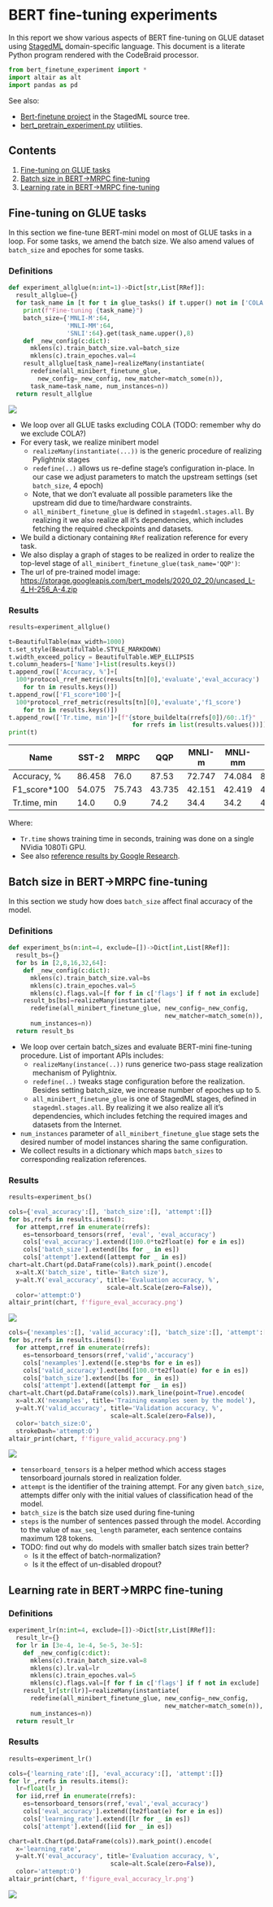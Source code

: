 # BERT fine-tuning experiments

In this report we show various aspects of BERT fine-tuning on GLUE
dataset using [StagedML](https://github.com/stagedml/stagedml)
domain-specific language. This document is a literate Python program
rendered with the CodeBraid processor.

``` python numberLines
from bert_finetune_experiment import *
import altair as alt
import pandas as pd
```

See also:

  - [Bert-finetune project](/run/bert_finetune) in the StagedML source
    tree.
  - [bert\_pretrain\_experiment.py](../bert_finetune_experiment.py)
    utilities.

## Contents

1.  [Fine-tuning on GLUE tasks](#fine-tuning-on-glue-tasks)
2.  [Batch size in BERT-\>MRPC
    fine-tuning](#batch-size-in-bert-mrpc-fine-tuning)
3.  [Learning rate in BERT-\>MRPC
    fine-tuning](#learning-rate-in-bert-mrpc-fine-tuning)

## Fine-tuning on GLUE tasks

In this section we fine-tune BERT-mini model on most of GLUE tasks in a
loop. For some tasks, we amend the batch size. We also amend values of
`batch_size` and epoches for some tasks.

### Definitions

``` python numberLines
def experiment_allglue(n:int=1)->Dict[str,List[RRef]]:
  result_allglue={}
  for task_name in [t for t in glue_tasks() if t.upper() not in ['COLA']]:
    print(f"Fine-tuning {task_name}")
    batch_size={'MNLI-M':64,
                'MNLI-MM':64,
                'SNLI':64}.get(task_name.upper(),8)
    def _new_config(c:dict):
      mklens(c).train_batch_size.val=batch_size
      mklens(c).train_epoches.val=4
    result_allglue[task_name]=realizeMany(instantiate(
      redefine(all_minibert_finetune_glue,
        new_config=_new_config, new_matcher=match_some(n)),
      task_name=task_name, num_instances=n))
  return result_allglue
```

![](./graph.png)

  - We loop over all GLUE tasks excluding COLA (TODO: remember why do we
    exclude COLA?)
  - For every task, we realize minibert model
      - `realizeMany(instantiate(...))` is the generic procedure of
        realizing Pylightnix stages
      - `redefine(..)` allows us re-define stage’s configuration
        in-place. In our case we adjust parameters to match the upstream
        settings (set `batch_size`, 4 epoch)
      - Note, that we don’t evaluate all possible parameters like the
        upstream did due to time/hardware constraints.
      - `all_minibert_finetune_glue` is defined in
        `stagedml.stages.all`. By realizing it we also realize all it’s
        dependencies, which includes fetching the required checkpoints
        and datasets.
  - We build a dictionary containing `RRef` realization reference for
    every task.
  - We also display a graph of stages to be realized in order to realize
    the top-level stage of
    `all_minibert_finetune_glue(task_name='QQP')`:
  - The url of pre-trained model image:
    <https://storage.googleapis.com/bert_models/2020_02_20/uncased_L-4_H-256_A-4.zip>

### Results

``` python numberLines
results=experiment_allglue()
```

``` python numberLines
t=BeautifulTable(max_width=1000)
t.set_style(BeautifulTable.STYLE_MARKDOWN)
t.width_exceed_policy = BeautifulTable.WEP_ELLIPSIS
t.column_headers=['Name']+list(results.keys())
t.append_row(['Accuracy, %']+[
  100*protocol_rref_metric(results[tn][0],'evaluate','eval_accuracy')
    for tn in results.keys()])
t.append_row(['F1_score*100']+[
  100*protocol_rref_metric(results[tn][0],'evaluate','f1_score')
    for tn in results.keys()])
t.append_row(['Tr.time, min']+[f"{store_buildelta(rrefs[0])/60:.1f}"
                                  for rrefs in list(results.values())])
print(t)
```

| Name           | SST-2  | MRPC   | QQP    | MNLI-m | MNLI-mm | SNLI   | QNLI   | RTE    | WNLI   |
| -------------- | ------ | ------ | ------ | ------ | ------- | ------ | ------ | ------ | ------ |
| Accuracy, %    | 86.458 | 76.0   | 87.53  | 72.747 | 74.084  | 84.837 | 84.256 | 60.294 | 39.062 |
| F1\_score\*100 | 54.075 | 75.743 | 43.735 | 42.151 | 42.419  | 40.626 | 53.286 | 40.067 | 34.043 |
| Tr.time, min   | 14.0   | 0.9    | 74.2   | 34.4   | 34.2    | 47.6   | 21.4   | 0.7    | 0.3    |

Where:

  - `Tr.time` shows training time in seconds, training was done on a
    single NVidia 1080Ti GPU.
  - See also [reference results by Google
    Research](https://github.com/google-research/bert#bert).

## Batch size in BERT-\>MRPC fine-tuning

In this section we study how does `batch_size` affect final accuracy of
the model.

### Definitions

``` python numberLines
def experiment_bs(n:int=4, exclude=[])->Dict[int,List[RRef]]:
  result_bs={}
  for bs in [2,8,16,32,64]:
    def _new_config(c:dict):
      mklens(c).train_batch_size.val=bs
      mklens(c).train_epoches.val=5
      mklens(c).flags.val=[f for f in c['flags'] if f not in exclude]
    result_bs[bs]=realizeMany(instantiate(
      redefine(all_minibert_finetune_glue, new_config=_new_config,
                                           new_matcher=match_some(n)),
      num_instances=n))
  return result_bs
```

  - We loop over certain batch\_sizes and evaluate BERT-mini fine-tuning
    procedure. List of important APIs includes:
      - `realizeMany(instance(..))` runs generice two-pass stage
        realization mechanism of Pylightnix.
      - `redefine(..)` tweaks stage configuration before the
        realization. Besides setting batch\_size, we increase number of
        epoches up to 5.
      - `all_minibert_finetune_glue` is one of StagedML stages, defined
        in `stagedml.stages.all`. By realizing it we also realize all
        it’s dependencies, which includes fetching the required images
        and datasets from the Internet.
  - `num_instances` parameter of `all_minibert_finetune_glue` stage sets
    the desired number of model instances sharing the same
    configuration.
  - We collect results in a dictionary which maps `batch_sizes` to
    corresponding realization references.

### Results

``` python numberLines
results=experiment_bs()
```

``` python numberLines
cols={'eval_accuracy':[], 'batch_size':[], 'attempt':[]}
for bs,rrefs in results.items():
  for attempt,rref in enumerate(rrefs):
    es=tensorboard_tensors(rref, 'eval', 'eval_accuracy')
    cols['eval_accuracy'].extend([100.0*te2float(e) for e in es])
    cols['batch_size'].extend([bs for _ in es])
    cols['attempt'].extend([attempt for _ in es])
chart=alt.Chart(pd.DataFrame(cols)).mark_point().encode(
  x=alt.X('batch_size', title='Batch size'),
  y=alt.Y('eval_accuracy', title='Evaluation accuracy, %',
                           scale=alt.Scale(zero=False)),
  color='attempt:O')
altair_print(chart, f'figure_eval_accuracy.png')
```

![](./figure_eval_accuracy.png)

``` python numberLines
cols={'nexamples':[], 'valid_accuracy':[], 'batch_size':[], 'attempt':[]}
for bs,rrefs in results.items():
  for attempt,rref in enumerate(rrefs):
    es=tensorboard_tensors(rref,'valid','accuracy')
    cols['nexamples'].extend([e.step*bs for e in es])
    cols['valid_accuracy'].extend([100.0*te2float(e) for e in es])
    cols['batch_size'].extend([bs for _ in es])
    cols['attempt'].extend([attempt for _ in es])
chart=alt.Chart(pd.DataFrame(cols)).mark_line(point=True).encode(
  x=alt.X('nexamples', title='Training examples seen by the model'),
  y=alt.Y('valid_accuracy', title='Validation accuracy, %',
                            scale=alt.Scale(zero=False)),
  color='batch_size:O',
  strokeDash='attempt:O')
altair_print(chart, f'figure_valid_accuracy.png')
```

![](./figure_valid_accuracy.png)

  - `tensorboard_tensors` is a helper method which access stages
    tensorboard journals stored in realization folder.
  - `attempt` is the identifier of the training attempt. For any given
    `batch_size`, attempts differ only with the initial values of
    classification head of the model.
  - `batch_size` is the batch size used during fine-tuning
  - `steps` is the number of sentences passed through the model.
    According to the value of `max_seq_length` parameter, each sentence
    contains maximum 128 tokens.
  - TODO: find out why do models with smaller batch sizes train better?
      - Is it the effect of batch-normalization?
      - Is it the effect of un-disabled dropout?

## Learning rate in BERT-\>MRPC fine-tuning

### Definitions

``` python numberLines
experiment_lr(n:int=4, exclude=[])->Dict[str,List[RRef]]:
  result_lr={}
  for lr in [3e-4, 1e-4, 5e-5, 3e-5]:
    def _new_config(c:dict):
      mklens(c).train_batch_size.val=8
      mklens(c).lr.val=lr
      mklens(c).train_epoches.val=5
      mklens(c).flags.val=[f for f in c['flags'] if f not in exclude]
    result_lr[str(lr)]=realizeMany(instantiate(
      redefine(all_minibert_finetune_glue, new_config=_new_config,
                                           new_matcher=match_some(n)),
      num_instances=n))
  return result_lr
```

### Results

``` python numberLines
results=experiment_lr()
```

``` python numberLines
cols={'learning_rate':[], 'eval_accuracy':[], 'attempt':[]}
for lr_,rrefs in results.items():
  lr=float(lr_)
  for iid,rref in enumerate(rrefs):
    es=tensorboard_tensors(rref,'eval','eval_accuracy')
    cols['eval_accuracy'].extend([te2float(e) for e in es])
    cols['learning_rate'].extend([lr for _ in es])
    cols['attempt'].extend([iid for _ in es])
```

``` python numberLines
chart=alt.Chart(pd.DataFrame(cols)).mark_point().encode(
  x='learning_rate',
  y=alt.Y('eval_accuracy', title='Evaluation accuracy, %',
                            scale=alt.Scale(zero=False)),
  color='attempt:O')
altair_print(chart, f'figure_eval_accuracy_lr.png')
```

![](./figure_eval_accuracy_lr.png)
